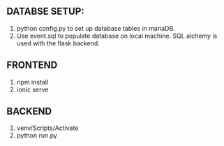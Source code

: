 ## DATABSE SETUP:
1. python config.py to set up database tables in mariaDB.
2. Use event.sql to populate database on local machine. SQL alchemy is used with the flask backend. 

## FRONTEND
1. npm install
2. ionic serve

## BACKEND
1. venv/Scripts/Activate 
2. python run.py